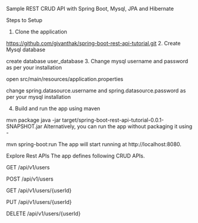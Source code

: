 Sample REST CRUD API with Spring Boot, Mysql, JPA and Hibernate

Steps to Setup

1. Clone the application

https://github.com/givanthak/spring-boot-rest-api-tutorial.git
2. Create Mysql database

create database user_database
3. Change mysql username and password as per your installation

open src/main/resources/application.properties

change spring.datasource.username and spring.datasource.password as per your mysql installation

4. Build and run the app using maven

mvn package
java -jar target/spring-boot-rest-api-tutorial-0.0.1-SNAPSHOT.jar
Alternatively, you can run the app without packaging it using -

mvn spring-boot:run
The app will start running at http://localhost:8080.

Explore Rest APIs
The app defines following CRUD APIs.

GET /api/v1/users

POST /api/v1/users

GET /api/v1/users/{userId}

PUT /api/v1/users/{userId}

DELETE /api/v1/users/{userId}